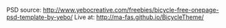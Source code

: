 PSD source: http://www.yebocreative.com/freebies/bicycle-free-onepage-psd-template-by-yebo/
Live at: http://ma-fas.github.io/BicycleTheme/
